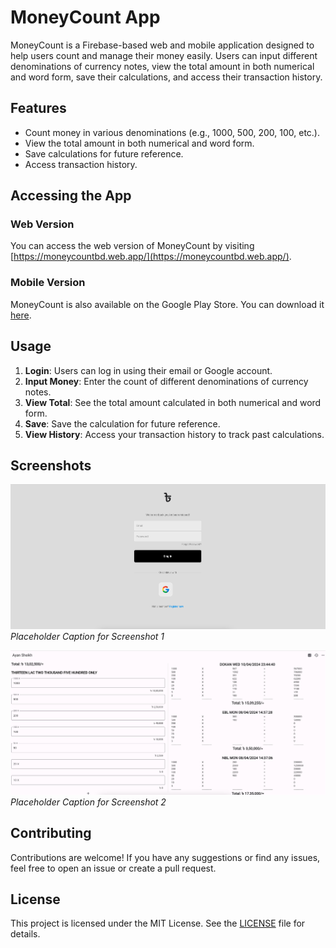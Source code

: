 # MoneyCount App

MoneyCount is a Firebase-based web and mobile application designed to help users count and manage their money easily. Users can input different denominations of currency notes, view the total amount in both numerical and word form, save their calculations, and access their transaction history.

## Features

- Count money in various denominations (e.g., 1000, 500, 200, 100, etc.).
- View the total amount in both numerical and word form.
- Save calculations for future reference.
- Access transaction history.

## Accessing the App

### Web Version

You can access the web version of MoneyCount by visiting [https://moneycountbd.web.app/](https://moneycountbd.web.app/).

### Mobile Version

MoneyCount is also available on the Google Play Store. You can download it [here](https://play.google.com/store/apps/details?id=com.moneycountbd).

## Usage

1. **Login**: Users can log in using their email or Google account.
2. **Input Money**: Enter the count of different denominations of currency notes.
3. **View Total**: See the total amount calculated in both numerical and word form.
4. **Save**: Save the calculation for future reference.
5. **View History**: Access your transaction history to track past calculations.

## Screenshots

![Screenshot 1](screenshots/screenshot1.png)
*Placeholder Caption for Screenshot 1*

![Screenshot 2](screenshots/screenshot2.png)
*Placeholder Caption for Screenshot 2*

## Contributing

Contributions are welcome! If you have any suggestions or find any issues, feel free to open an issue or create a pull request.

## License

This project is licensed under the MIT License. See the [LICENSE](LICENSE) file for details.
